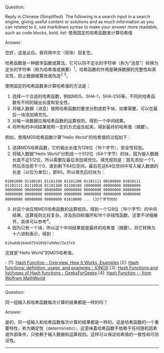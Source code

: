Question:

Reply in Chinese (Simplified).
The following is a search input in a search engine, giving useful content or solutions and as much information as you can related to it, use markdown syntax to make your answer more readable, such as code blocks, bold, list:
使用固定的哈希函数来计算哈希值

Answer:

您好，这是必应。我将用中文（简体）回复您。

哈希函数是一种数学函数或算法，它可以将不定长的字符串（称为“消息”）转换为定长的字符串（称为哈希值或摘要）<sup>1</sup>。哈希函数的作用是确保数据的完整性和真实性，防止数据被篡改或伪造<sup>2</sup> <sup>3</sup>。

使用固定的哈希函数来计算哈希值的方法是：

1. 选择一个合适的哈希函数，例如MD5，SHA-1，SHA-256等。不同的哈希函数有不同的输出长度和安全性。
2. 将输入数据（消息）按照哈希函数的要求分割成若干块，如果需要，可以在最后一块添加填充位。
3. 对每一块数据应用哈希函数的运算规则，得到一个中间结果。
4. 将所有的中间结果按照一定的方式组合起来，得到最终的哈希值（摘要）。

例如，使用MD5哈希函数计算“Hello World”的哈希值的过程如下：

1. 选择MD5哈希函数，它的输出长度为128位（16个字节），安全性较低。
2. 将输入数据“Hello World”分割成一个512位（64个字节）的块，因为输入数据长度不足512位，所以需要在最后添加填充位。填充规则是：首先添加一个1，然后添加若干个0，直到剩下64位空间。最后在这64位空间中写入输入数据的长度（以位为单位），即80。所以填充后的块为：

`01001000 01100101 01101100 01101100 01101111 00100000 01010111 01101111 01110010 01101100 01100100 10000000 00000000 00000000 00000000 00000000
00000000 00000000 00000000 00000000 00000000 00000000 00000000 00000000 00000000 00000000 00000000 00000000 00000000 00000000 00000000 01010000
... (32个字节的0)`

3. 对这个块应用MD5哈希函数的运算规则，得到一个128位（16个字节）的中间结果。运算规则比较复杂，涉及到四轮循环和16个非线性函数，这里不详细展开。具体可以参考<sup>4</sup>。
4. 因为只有一个块，所以这个中间结果就是最终的哈希值（摘要）。将它转换为十六进制表示，得到：

`b10a8db164e0754105b7a99be72e3fe5`

这就是“Hello World”的MD5哈希值。


\-
\[1]: [Hash Function - Overview, How It Works, Examples](https://corporatefinanceinstitute.com/resources/cryptocurrency/hash-function/)
\[2]: [Hash functions: definition, usage, and examples - IONOS](https://www.ionos.com/digitalguide/server/security/hash-function/)
\[3]: [Hash Functions and list/types of Hash functions - GeeksForGeeks](https://www.geeksforgeeks.org/hash-functions-and-list-types-of-hash-functions/)
\[4]: [Hash Function -- from Wolfram MathWorld](https://mathworld.wolfram.com/HashFunction.html)

<hr/>

Question:

同一组输入和哈希函数每次计算的结果都是一样的吗？

Answer:

是的，同一组输入和哈希函数每次计算的结果都是一样的。这是哈希函数的一个重要特性，称为确定性（deterministic）。这意味着哈希函数不依赖于任何随机因素或外部条件，只依赖于输入数据和运算规则。这样可以保证哈希值的一致性和可验证性。


<hr/>

